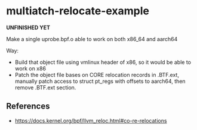 # multiatch-relocate-example

**UNFINISHED YET**

Make a single uprobe.bpf.o able to work on both x86_64 and aarch64

Way:
- Build that object file using vmlinux header of x86, so it would be able to work on x86
- Patch the object file bases on CORE relocation records in .BTF.ext, manually patch access to struct pt_regs with offsets to aarch64, then remove .BTF.ext section.

## References
- https://docs.kernel.org/bpf/llvm_reloc.html#co-re-relocations
